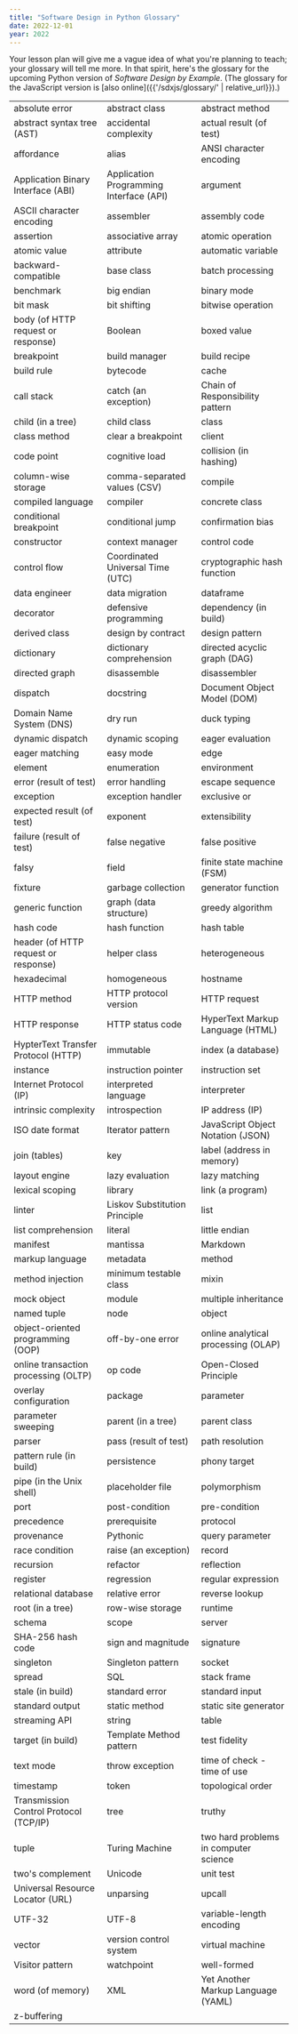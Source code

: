 ```yaml
---
title: "Software Design in Python Glossary"
date: 2022-12-01
year: 2022
---
```


Your lesson plan will give me a vague idea of what you're planning to teach;
your glossary will tell me more.
In that spirit,
here's the glossary for the upcoming Python version of *Software Design by Example*.
(The glossary for the JavaScript version is [also online]({{'/sdxjs/glossary/' | relative_url}}).)

<table class="centered">
  <tr>
    <td>absolute error</td>
    <td>abstract class</td>
    <td>abstract method</td>
  </tr>
  <tr>
    <td>abstract syntax tree (AST)</td>
    <td>accidental complexity</td>
    <td>actual result (of test)</td>
  </tr>
  <tr>
    <td>affordance</td>
    <td>alias</td>
    <td>ANSI character encoding</td>
  </tr>
  <tr>
    <td>Application Binary Interface (ABI)</td>
    <td>Application Programming Interface (API)</td>
    <td>argument</td>
  </tr>
  <tr>
    <td>ASCII character encoding</td>
    <td>assembler</td>
    <td>assembly code</td>
  </tr>
  <tr>
    <td>assertion</td>
    <td>associative array</td>
    <td>atomic operation</td>
  </tr>
  <tr>
    <td>atomic value</td>
    <td>attribute</td>
    <td>automatic variable</td>
  </tr>
  <tr>
    <td>backward-compatible</td>
    <td>base class</td>
    <td>batch processing</td>
  </tr>
  <tr>
    <td>benchmark</td>
    <td>big endian</td>
    <td>binary mode</td>
  </tr>
  <tr>
    <td>bit mask</td>
    <td>bit shifting</td>
    <td>bitwise operation</td>
  </tr>
  <tr>
    <td>body (of HTTP request or response)</td>
    <td>Boolean</td>
    <td>boxed value</td>
  </tr>
  <tr>
    <td>breakpoint</td>
    <td>build manager</td>
    <td>build recipe</td>
  </tr>
  <tr>
    <td>build rule</td>
    <td>bytecode</td>
    <td>cache</td>
  </tr>
  <tr>
    <td>call stack</td>
    <td>catch (an exception)</td>
    <td>Chain of Responsibility pattern</td>
  </tr>
  <tr>
    <td>child (in a tree)</td>
    <td>child class</td>
    <td>class</td>
  </tr>
  <tr>
    <td>class method</td>
    <td>clear a breakpoint</td>
    <td>client</td>
  </tr>
  <tr>
    <td>code point</td>
    <td>cognitive load</td>
    <td>collision (in hashing)</td>
  </tr>
  <tr>
    <td>column-wise storage</td>
    <td>comma-separated values (CSV)</td>
    <td>compile</td>
  </tr>
  <tr>
    <td>compiled language</td>
    <td>compiler</td>
    <td>concrete class</td>
  </tr>
  <tr>
    <td>conditional breakpoint</td>
    <td>conditional jump</td>
    <td>confirmation bias</td>
  </tr>
  <tr>
    <td>constructor</td>
    <td>context manager</td>
    <td>control code</td>
  </tr>
  <tr>
    <td>control flow</td>
    <td>Coordinated Universal Time (UTC)</td>
    <td>cryptographic hash function</td>
  </tr>
  <tr>
    <td>data engineer</td>
    <td>data migration</td>
    <td>dataframe</td>
  </tr>
  <tr>
    <td>decorator</td>
    <td>defensive programming</td>
    <td>dependency (in build)</td>
  </tr>
  <tr>
    <td>derived class</td>
    <td>design by contract</td>
    <td>design pattern</td>
  </tr>
  <tr>
    <td>dictionary</td>
    <td>dictionary comprehension</td>
    <td>directed acyclic graph (DAG)</td>
  </tr>
  <tr>
    <td>directed graph</td>
    <td>disassemble</td>
    <td>disassembler</td>
  </tr>
  <tr>
    <td>dispatch</td>
    <td>docstring</td>
    <td>Document Object Model (DOM)</td>
  </tr>
  <tr>
    <td>Domain Name System (DNS)</td>
    <td>dry run</td>
    <td>duck typing</td>
  </tr>
  <tr>
    <td>dynamic dispatch</td>
    <td>dynamic scoping</td>
    <td>eager evaluation</td>
  </tr>
  <tr>
    <td>eager matching</td>
    <td>easy mode</td>
    <td>edge</td>
  </tr>
  <tr>
    <td>element</td>
    <td>enumeration</td>
    <td>environment</td>
  </tr>
  <tr>
    <td>error (result of test)</td>
    <td>error handling</td>
    <td>escape sequence</td>
  </tr>
  <tr>
    <td>exception</td>
    <td>exception handler</td>
    <td>exclusive or</td>
  </tr>
  <tr>
    <td>expected result (of test)</td>
    <td>exponent</td>
    <td>extensibility</td>
  </tr>
  <tr>
    <td>failure (result of test)</td>
    <td>false negative</td>
    <td>false positive</td>
  </tr>
  <tr>
    <td>falsy</td>
    <td>field</td>
    <td>finite state machine (FSM)</td>
  </tr>
  <tr>
    <td>fixture</td>
    <td>garbage collection</td>
    <td>generator function</td>
  </tr>
  <tr>
    <td>generic function</td>
    <td>graph (data structure)</td>
    <td>greedy algorithm</td>
  </tr>
  <tr>
    <td>hash code</td>
    <td>hash function</td>
    <td>hash table</td>
  </tr>
  <tr>
    <td>header (of HTTP request or response)</td>
    <td>helper class</td>
    <td>heterogeneous</td>
  </tr>
  <tr>
    <td>hexadecimal</td>
    <td>homogeneous</td>
    <td>hostname</td>
  </tr>
  <tr>
    <td>HTTP method</td>
    <td>HTTP protocol version</td>
    <td>HTTP request</td>
  </tr>
  <tr>
    <td>HTTP response</td>
    <td>HTTP status code</td>
    <td>HyperText Markup Language (HTML)</td>
  </tr>
  <tr>
    <td>HypterText Transfer Protocol (HTTP)</td>
    <td>immutable</td>
    <td>index (a database)</td>
  </tr>
  <tr>
    <td>instance</td>
    <td>instruction pointer</td>
    <td>instruction set</td>
  </tr>
  <tr>
    <td>Internet Protocol (IP)</td>
    <td>interpreted language</td>
    <td>interpreter</td>
  </tr>
  <tr>
    <td>intrinsic complexity</td>
    <td>introspection</td>
    <td>IP address (IP)</td>
  </tr>
  <tr>
    <td>ISO date format</td>
    <td>Iterator pattern</td>
    <td>JavaScript Object Notation (JSON)</td>
  </tr>
  <tr>
    <td>join (tables)</td>
    <td>key</td>
    <td>label (address in memory)</td>
  </tr>
  <tr>
    <td>layout engine</td>
    <td>lazy evaluation</td>
    <td>lazy matching</td>
  </tr>
  <tr>
    <td>lexical scoping</td>
    <td>library</td>
    <td>link (a program)</td>
  </tr>
  <tr>
    <td>linter</td>
    <td>Liskov Substitution Principle</td>
    <td>list</td>
  </tr>
  <tr>
    <td>list comprehension</td>
    <td>literal</td>
    <td>little endian</td>
  </tr>
  <tr>
    <td>manifest</td>
    <td>mantissa</td>
    <td>Markdown</td>
  </tr>
  <tr>
    <td>markup language</td>
    <td>metadata</td>
    <td>method</td>
  </tr>
  <tr>
    <td>method injection</td>
    <td>minimum testable class</td>
    <td>mixin</td>
  </tr>
  <tr>
    <td>mock object</td>
    <td>module</td>
    <td>multiple inheritance</td>
  </tr>
  <tr>
    <td>named tuple</td>
    <td>node</td>
    <td>object</td>
  </tr>
  <tr>
    <td>object-oriented programming (OOP)</td>
    <td>off-by-one error</td>
    <td>online analytical processing (OLAP)</td>
  </tr>
  <tr>
    <td>online transaction processing (OLTP)</td>
    <td>op code</td>
    <td>Open-Closed Principle</td>
  </tr>
  <tr>
    <td>overlay configuration</td>
    <td>package</td>
    <td>parameter</td>
  </tr>
  <tr>
    <td>parameter sweeping</td>
    <td>parent (in a tree)</td>
    <td>parent class</td>
  </tr>
  <tr>
    <td>parser</td>
    <td>pass (result of test)</td>
    <td>path resolution</td>
  </tr>
  <tr>
    <td>pattern rule (in build)</td>
    <td>persistence</td>
    <td>phony target</td>
  </tr>
  <tr>
    <td>pipe (in the Unix shell)</td>
    <td>placeholder file</td>
    <td>polymorphism</td>
  </tr>
  <tr>
    <td>port</td>
    <td>post-condition</td>
    <td>pre-condition</td>
  </tr>
  <tr>
    <td>precedence</td>
    <td>prerequisite</td>
    <td>protocol</td>
  </tr>
  <tr>
    <td>provenance</td>
    <td>Pythonic</td>
    <td>query parameter</td>
  </tr>
  <tr>
    <td>race condition</td>
    <td>raise (an exception)</td>
    <td>record</td>
  </tr>
  <tr>
    <td>recursion</td>
    <td>refactor</td>
    <td>reflection</td>
  </tr>
  <tr>
    <td>register</td>
    <td>regression</td>
    <td>regular expression</td>
  </tr>
  <tr>
    <td>relational database</td>
    <td>relative error</td>
    <td>reverse lookup</td>
  </tr>
  <tr>
    <td>root (in a tree)</td>
    <td>row-wise storage</td>
    <td>runtime</td>
  </tr>
  <tr>
    <td>schema</td>
    <td>scope</td>
    <td>server</td>
  </tr>
  <tr>
    <td>SHA-256 hash code</td>
    <td>sign and magnitude</td>
    <td>signature</td>
  </tr>
  <tr>
    <td>singleton</td>
    <td>Singleton pattern</td>
    <td>socket</td>
  </tr>
  <tr>
    <td>spread</td>
    <td>SQL</td>
    <td>stack frame</td>
  </tr>
  <tr>
    <td>stale (in build)</td>
    <td>standard error</td>
    <td>standard input</td>
  </tr>
  <tr>
    <td>standard output</td>
    <td>static method</td>
    <td>static site generator</td>
  </tr>
  <tr>
    <td>streaming API</td>
    <td>string</td>
    <td>table</td>
  </tr>
  <tr>
    <td>target (in build)</td>
    <td>Template Method pattern</td>
    <td>test fidelity</td>
  </tr>
  <tr>
    <td>text mode</td>
    <td>throw exception</td>
    <td>time of check - time of use</td>
  </tr>
  <tr>
    <td>timestamp</td>
    <td>token</td>
    <td>topological order</td>
  </tr>
  <tr>
    <td>Transmission Control Protocol (TCP/IP)</td>
    <td>tree</td>
    <td>truthy</td>
  </tr>
  <tr>
    <td>tuple</td>
    <td>Turing Machine</td>
    <td>two hard problems in computer science</td>
  </tr>
  <tr>
    <td>two's complement</td>
    <td>Unicode</td>
    <td>unit test</td>
  </tr>
  <tr>
    <td>Universal Resource Locator (URL)</td>
    <td>unparsing</td>
    <td>upcall</td>
  </tr>
  <tr>
    <td>UTF-32</td>
    <td>UTF-8</td>
    <td>variable-length encoding</td>
  </tr>
  <tr>
    <td>vector</td>
    <td>version control system</td>
    <td>virtual machine</td>
  </tr>
  <tr>
    <td>Visitor pattern</td>
    <td>watchpoint</td>
    <td>well-formed</td>
  </tr>
  <tr>
    <td>word (of memory)</td>
    <td>XML</td>
    <td>Yet Another Markup Language (YAML)</td>
  </tr>
  <tr>
    <td>z-buffering</td>
    <td></td>
    <td></td>
  </tr>
</table>
